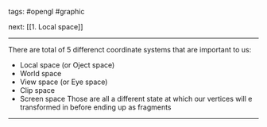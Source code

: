 tags: #opengl #graphic

next: [[1. Local space]]

---
There are total of 5 differenct coordinate systems that are important to us:
- Local space (or Oject space)
- World space
- View space (or Eye space)
- Clip space
- Screen space
Those are all a different state at which our vertices will e transformed in before ending up as fragments
---